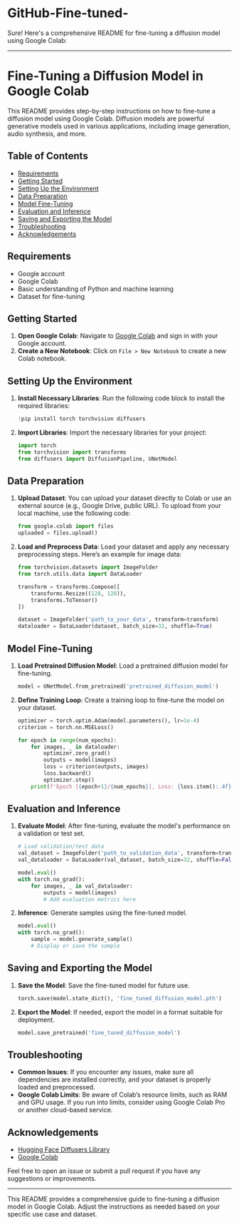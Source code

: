 # GitHub-Fine-tuned-
Sure! Here's a comprehensive README for fine-tuning a diffusion model using Google Colab:

---

# Fine-Tuning a Diffusion Model in Google Colab

This README provides step-by-step instructions on how to fine-tune a diffusion model using Google Colab. Diffusion models are powerful generative models used in various applications, including image generation, audio synthesis, and more.

## Table of Contents

- [Requirements](#requirements)
- [Getting Started](#getting-started)
- [Setting Up the Environment](#setting-up-the-environment)
- [Data Preparation](#data-preparation)
- [Model Fine-Tuning](#model-fine-tuning)
- [Evaluation and Inference](#evaluation-and-inference)
- [Saving and Exporting the Model](#saving-and-exporting-the-model)
- [Troubleshooting](#troubleshooting)
- [Acknowledgements](#acknowledgements)

## Requirements

- Google account
- Google Colab
- Basic understanding of Python and machine learning
- Dataset for fine-tuning

## Getting Started

1. **Open Google Colab**: Navigate to [Google Colab](https://colab.research.google.com/) and sign in with your Google account.
2. **Create a New Notebook**: Click on `File > New Notebook` to create a new Colab notebook.

## Setting Up the Environment

1. **Install Necessary Libraries**: Run the following code block to install the required libraries:

    ```python
    !pip install torch torchvision diffusers
    ```

2. **Import Libraries**: Import the necessary libraries for your project:

    ```python
    import torch
    from torchvision import transforms
    from diffusers import DiffusionPipeline, UNetModel
    ```

## Data Preparation

1. **Upload Dataset**: You can upload your dataset directly to Colab or use an external source (e.g., Google Drive, public URL). To upload from your local machine, use the following code:

    ```python
    from google.colab import files
    uploaded = files.upload()
    ```

2. **Load and Preprocess Data**: Load your dataset and apply any necessary preprocessing steps. Here’s an example for image data:

    ```python
    from torchvision.datasets import ImageFolder
    from torch.utils.data import DataLoader

    transform = transforms.Compose([
        transforms.Resize((128, 128)),
        transforms.ToTensor()
    ])

    dataset = ImageFolder('path_to_your_data', transform=transform)
    dataloader = DataLoader(dataset, batch_size=32, shuffle=True)
    ```

## Model Fine-Tuning

1. **Load Pretrained Diffusion Model**: Load a pretrained diffusion model for fine-tuning.

    ```python
    model = UNetModel.from_pretrained('pretrained_diffusion_model')
    ```

2. **Define Training Loop**: Create a training loop to fine-tune the model on your dataset.

    ```python
    optimizer = torch.optim.Adam(model.parameters(), lr=1e-4)
    criterion = torch.nn.MSELoss()

    for epoch in range(num_epochs):
        for images, _ in dataloader:
            optimizer.zero_grad()
            outputs = model(images)
            loss = criterion(outputs, images)
            loss.backward()
            optimizer.step()
        print(f'Epoch [{epoch+1}/{num_epochs}], Loss: {loss.item():.4f}')
    ```

## Evaluation and Inference

1. **Evaluate Model**: After fine-tuning, evaluate the model's performance on a validation or test set.

    ```python
    # Load validation/test data
    val_dataset = ImageFolder('path_to_validation_data', transform=transform)
    val_dataloader = DataLoader(val_dataset, batch_size=32, shuffle=False)

    model.eval()
    with torch.no_grad():
        for images, _ in val_dataloader:
            outputs = model(images)
            # Add evaluation metrics here
    ```

2. **Inference**: Generate samples using the fine-tuned model.

    ```python
    model.eval()
    with torch.no_grad():
        sample = model.generate_sample()
        # Display or save the sample
    ```

## Saving and Exporting the Model

1. **Save the Model**: Save the fine-tuned model for future use.

    ```python
    torch.save(model.state_dict(), 'fine_tuned_diffusion_model.pth')
    ```

2. **Export the Model**: If needed, export the model in a format suitable for deployment.

    ```python
    model.save_pretrained('fine_tuned_diffusion_model')
    ```

## Troubleshooting

- **Common Issues**: If you encounter any issues, make sure all dependencies are installed correctly, and your dataset is properly loaded and preprocessed.
- **Google Colab Limits**: Be aware of Colab’s resource limits, such as RAM and GPU usage. If you run into limits, consider using Google Colab Pro or another cloud-based service.

## Acknowledgements

- [Hugging Face Diffusers Library](https://github.com/huggingface/diffusers)
- [Google Colab](https://colab.research.google.com/)

Feel free to open an issue or submit a pull request if you have any suggestions or improvements.

---

This README provides a comprehensive guide to fine-tuning a diffusion model in Google Colab. Adjust the instructions as needed based on your specific use case and dataset.
